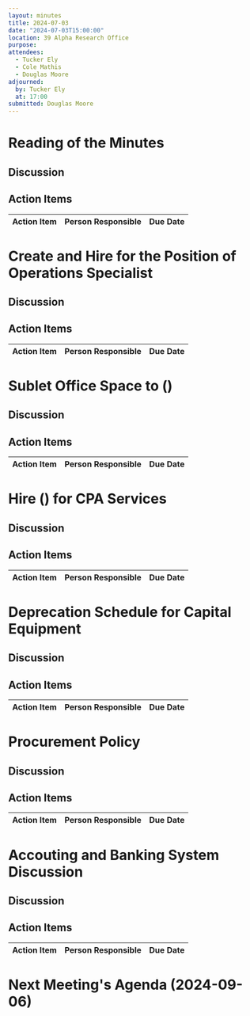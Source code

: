 ```yaml
---
layout: minutes
title: 2024-07-03
date: "2024-07-03T15:00:00"
location: 39 Alpha Research Office
purpose: 
attendees:
  - Tucker Ely
  - Cole Mathis
  - Douglas Moore
adjourned:
  by: Tucker Ely
  at: 17:00
submitted: Douglas Moore
---
```


# Reading of the Minutes

## Discussion

## Action Items

| Action Item                    | Person Responsible | Due Date   |
| ------------------------------ | ------------------ | ---------- |

# Create and Hire for the Position of Operations Specialist

## Discussion

## Action Items

| Action Item                    | Person Responsible | Due Date   |
| ------------------------------ | ------------------ | ---------- |

# Sublet Office Space to ()

## Discussion

## Action Items

| Action Item                    | Person Responsible | Due Date   |
| ------------------------------ | ------------------ | ---------- |

# Hire () for CPA Services

## Discussion

## Action Items

| Action Item                    | Person Responsible | Due Date   |
| ------------------------------ | ------------------ | ---------- |

# Deprecation Schedule for Capital Equipment

## Discussion

## Action Items

| Action Item                    | Person Responsible | Due Date   |
| ------------------------------ | ------------------ | ---------- |

# Procurement Policy

## Discussion

## Action Items

| Action Item                    | Person Responsible | Due Date   |
| ------------------------------ | ------------------ | ---------- |

# Accouting and Banking System Discussion

## Discussion

## Action Items

| Action Item                    | Person Responsible | Due Date   |
| ------------------------------ | ------------------ | ---------- |

# Next Meeting's Agenda (2024-09-06)

